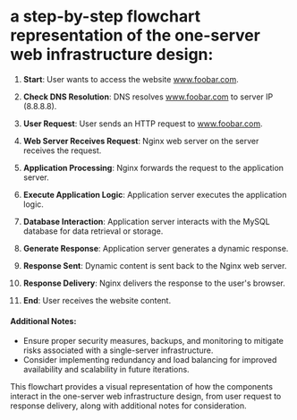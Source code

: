 # a step-by-step flowchart representation of the one-server web infrastructure design:

1. **Start**: User wants to access the website www.foobar.com.

2. **Check DNS Resolution**: DNS resolves www.foobar.com to server IP (8.8.8.8).

3. **User Request**: User sends an HTTP request to www.foobar.com.

4. **Web Server Receives Request**: Nginx web server on the server receives the request.

5. **Application Processing**: Nginx forwards the request to the application server.

6. **Execute Application Logic**: Application server executes the application logic.

7. **Database Interaction**: Application server interacts with the MySQL database for data retrieval or storage.

8. **Generate Response**: Application server generates a dynamic response.

9. **Response Sent**: Dynamic content is sent back to the Nginx web server.

10. **Response Delivery**: Nginx delivers the response to the user's browser.

11. **End**: User receives the website content.

#### Additional Notes:

- Ensure proper security measures, backups, and monitoring to mitigate risks associated with a single-server infrastructure.
- Consider implementing redundancy and load balancing for improved availability and scalability in future iterations.

This flowchart provides a visual representation of how the components interact in the one-server web infrastructure design, from user request to response delivery, along with additional notes for consideration.